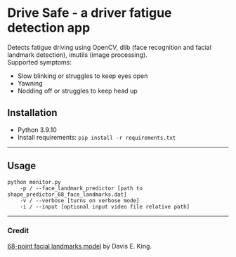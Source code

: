 # Drive Safe - a driver fatigue detection app 

Detects fatigue driving using OpenCV, dlib (face recognition and facial landmark detection), imutils (image processing).   
Supported symptoms:
- Slow blinking or struggles to keep eyes open
- Yawning
- Nodding off or struggles to keep head up
## Installation
- Python 3.9.10
- Install requirements: ```pip install -r requirements.txt```
---
## Usage
```
python monitor.py
    -p / --face_landmark_predictor [path to shape_predictor_68_face_landmarks.dat]
    -v / --verbose [turns on verbose mode]
    -i / --input [optional input video file relative path]
```
---
### Credit
[68-point facial landmarks model](https://github.com/davisking/dlib-models#shape_predictor_68_face_landmarksdatbz2) by Davis E. King.
